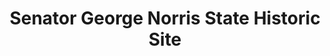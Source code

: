 ---
layout: repo
title: "Senator George Norris State Historic Site"
id: 11483
permalink: repos/11483/
---